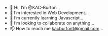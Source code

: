 - 👋 Hi, I’m @KAC-Burton
- 👀 I’m interested in Web Development...
- 🌱 I’m currently learning Javascript...
- 💞️ I’m looking to collaborate on anything...
- 📫 How to reach me kacburton1@gmail.com...

<!---
KAC-Burton/KAC-Burton is a ✨ special ✨ repository because its `README.md` (this file) appears on your GitHub profile.
You can click the Preview link to take a look at your changes.
--->
